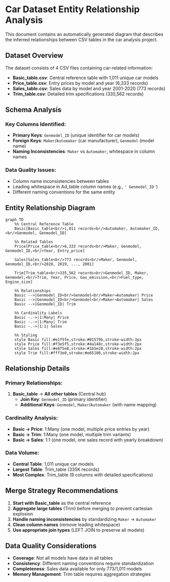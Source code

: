 # Car Dataset Entity Relationship Analysis

This document contains an automatically generated diagram that describes the inferred relationships between CSV tables in the car analysis project.

## Dataset Overview

The dataset consists of 4 CSV files containing car-related information:

- **Basic_table.csv**: Central reference table with 1,011 unique car models
- **Price_table.csv**: Entry prices by model and year (6,333 records)
- **Sales_table.csv**: Sales data by model and year 2001-2020 (773 records)
- **Trim_table.csv**: Detailed trim specifications (335,562 records)

## Schema Analysis

### Key Columns Identified:
- **Primary Keys**: `Genmodel_ID` (unique identifier for car models)
- **Foreign Keys**: `Maker`/`Automaker` (car manufacturer), `Genmodel` (model name)
- **Naming Inconsistencies**: `Maker` vs `Automaker`, whitespace in column names

### Data Quality Issues:
- Column name inconsistencies between tables
- Leading whitespace in Ad_table column names (e.g., `' Genmodel_ID'`)
- Different naming conventions for the same entity

## Entity Relationship Diagram

```mermaid
graph TD
    %% Central Reference Table
    Basic[Basic_table<br/>1,011 records<br/>Automaker, Automaker_ID,<br/>Genmodel, Genmodel_ID]
    
    %% Related Tables
    Price[Price_table<br/>6,333 records<br/>Maker, Genmodel, Genmodel_ID,<br/>Year, Entry_price]
    
    Sales[Sales_table<br/>773 records<br/>Maker, Genmodel, Genmodel_ID,<br/>2020, 2019, ..., 2001]
    
    Trim[Trim_table<br/>335,562 records<br/>Genmodel_ID, Maker, Genmodel,<br/>Trim, Year, Price, Gas_emission,<br/>Fuel_type, Engine_size]
    
    %% Relationships
    Basic -->|Genmodel_ID<br/>Genmodel<br/>Maker→Automaker| Price
    Basic -->|Genmodel_ID<br/>Genmodel<br/>Maker→Automaker| Sales
    Basic -->|Genmodel_ID| Trim
    
    %% Cardinality Labels
    Basic -.->|1:Many| Price
    Basic -.->|1:Many| Trim
    Basic -.->|1:1| Sales
    
    %% Styling
    style Basic fill:#e1f5fe,stroke:#01579b,stroke-width:3px
    style Price fill:#f3e5f5,stroke:#4a148c,stroke-width:2px
    style Sales fill:#e8f5e8,stroke:#1b5e20,stroke-width:2px
    style Trim fill:#fff3e0,stroke:#e65100,stroke-width:2px
```

## Relationship Details

### Primary Relationships:
1. **Basic_table** → **All other tables** (Central hub)
   - **Join Key**: `Genmodel_ID` (primary identifier)
   - **Additional Keys**: `Genmodel`, `Maker`/`Automaker` (with name mapping)

### Cardinality Analysis:
- **Basic → Price**: 1:Many (one model, multiple price entries by year)
- **Basic → Trim**: 1:Many (one model, multiple trim variants)
- **Basic → Sales**: 1:1 (one model, one sales record with yearly breakdown)

### Data Volume:
- **Central Table**: 1,011 unique car models
- **Largest Table**: Trim_table (335K records)
- **Most Complex**: Trim_table (9 columns with detailed specifications)

## Merge Strategy Recommendations

1. **Start with Basic_table** as the central reference
2. **Aggregate large tables** (Trim) before merging to prevent cartesian explosion
3. **Handle naming inconsistencies** by standardizing `Maker` → `Automaker`
4. **Clean column names** (remove leading whitespace)
5. **Use appropriate join types** (LEFT JOIN to preserve all models)

## Data Quality Considerations

- **Coverage**: Not all models have data in all tables
- **Consistency**: Different naming conventions require standardization
- **Completeness**: Sales data available for only 773/1,011 models
- **Memory Management**: Trim table requires aggregation strategies
